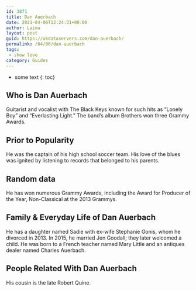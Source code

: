 ```yaml
---
id: 3871
title: Dan Auerbach
date: 2021-04-06T12:24:31+00:00
author: Laima
layout: post
guid: https://ukdataservers.com/dan-auerbach/
permalink: /04/06/dan-auerbach
tags:
 - show love
category: Guides
---
```


* some text
{: toc}


## Who is Dan Auerbach
                  
                  
                  
Guitarist and vocalist with The Black Keys known for such hits as &#8220;Lonely Boy&#8221; and &#8220;Everlasting Light.&#8221; The band&#8217;s album Brothers won three Grammy Awards.
                  
              
            
              
            
                
                
                
## Prior to Popularity
                  
                  
                  
He was the captain of his high school soccer team. His love of the blues was ignited by listening to records that belonged to his parents.
                  
              
            
              
            
                
                
                
## Random data
                  
                  
                  
He has won numerous Grammy Awards, including the Award for Producer of the Year, Non-Classical at the 2013 Grammys.
                  
              
            
              
            
                
                
                
## Family & Everyday Life of Dan Auerbach
                  
                  
                  
He has a daughter named Sadie with ex-wife Stephanie Gonis, whom he divorced in 2013. In 2015, he married Jen Goodall; they later welcomed a child. He was born to a French teacher named Mary Little and an antiques dealer named Charles Auerbach.
                  
              
            
              
            
                
                
                
## People Related With Dan Auerbach
                  
                  
                  
His cousin is the late Robert Quine.
                  
              
            
              
            
                
              
            
              
              
            
            
              
            
          
          
          